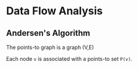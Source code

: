 # Data Flow Analysis

## Andersen's Algorithm

The points-to graph is a graph (V,E)

Each node `v` is associated with a points-to set `P(v)`.